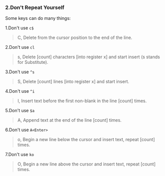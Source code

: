 ### 2.Don't Repeat Yourself

Some keys can do many things:

1.Don't use `c$`
> C, Delete from the cursor position to the end of the line.

2.Don't use `cl`
> s, Delete [count] characters [into register x] and start insert (s stands for Substitute).

3.Don't use `^s`
> S, Delete [count] lines [into register x] and start insert.

4.Don't use `^i`
> I, Insert text before the first non-blank in the line [count] times.

5.Don't use `$a`
>A, Append text at the end of the line [count] times.

6.Don't use `A<Enter>`
>o, Begin a new line below the cursor and insert text, repeat [count] times.

7.Don't use `ko`
>O, Begin a new line above the cursor and insert text, repeat [count] times.
